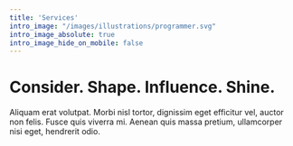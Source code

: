 ```yaml
---
title: 'Services'
intro_image: "/images/illustrations/programmer.svg"
intro_image_absolute: true
intro_image_hide_on_mobile: false
---
```


# Consider. Shape. Influence. Shine.

Aliquam erat volutpat. Morbi nisl tortor, dignissim eget efficitur vel, auctor non felis. Fusce quis viverra mi. Aenean quis massa pretium, ullamcorper nisi eget, hendrerit odio.
